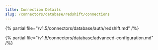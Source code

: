 ```yaml
---
title: Connection Details
slug: /connectors/database/redshift/connections
---
```


{% partial file="/v1.5/connectors/database/auth/redshift.md" /%}

{% partial file="/v1.5/connectors/database/advanced-configuration.md" /%}
